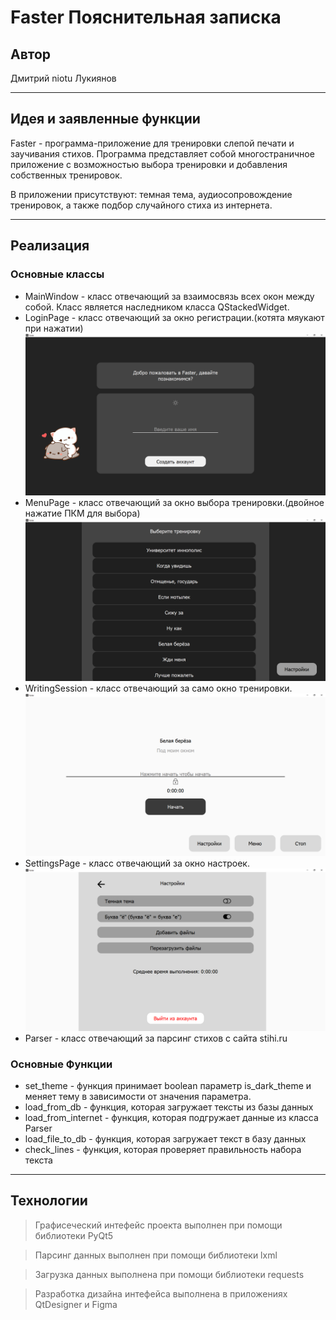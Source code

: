 # Faster Пояснительная записка
## Автор ##
Дмитрий niotu Лукиянов
***
## Идея и заявленные функции ##

Faster - программа-приложение для тренировки слепой печати и заучивания стихов.
Программа представляет собой многостраничное приложение с возможностью выбора тренировки и добавления собственных тренировок.

В приложении присутствуют: темная тема, аудиосопровождение тренировок, а также подбор случайного стиха из интернета.
***
## Реализация ##

### Основные классы ###
* MainWindow - класс отвечающий за взаимосвязь всех окон между собой. Класс является наследником класса QStackedWidget.
* LoginPage - класс отвечающий за  окно регистрации.(котята мяукают при нажатии)
![img.png](../exp_note_pics/img.png)
* MenuPage - класс отвечающий за окно выбора тренировки.(двойное нажатие ПКМ для выбора)
![img_1.png](../exp_note_pics/img_1.png)
* WritingSession - класс отвечающий за само окно тренировки.
![img.png](../exp_note_pics/img_2.png)
* SettingsPage - класс отвечающий за окно настроек.
![img.png](../exp_note_pics/img_3.png)
* Parser - класс отвечающий за парсинг стихов с сайта stihi.ru
### Основные Функции ###
* set_theme - функция принимает boolean параметр is_dark_theme и меняет тему в зависимости от значения параметра.
* load_from_db - функция, которая загружает тексты из базы данных 
* load_from_internet - функция, которая подгружает данные из класса Parser
* load_file_to_db - функция, которая загружает текст в базу данных
* check_lines - функция, которая проверяет правильность набора текста 
***
## Технологии ##
> Графисеческий интефейс проекта выполнен при помощи библиотеки PyQt5

> Парсинг данных выполнен при помощи библиотеки lxml

> Загрузка данных выполнена при помощи библиотеки requests 

> Разработка дизайна интефейса выполнена в приложениях QtDesigner и Figma
